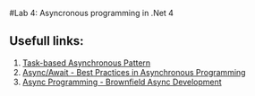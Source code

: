 #Lab 4: Asyncronous programming in .Net 4

## Usefull links:
1. [Task-based Asynchronous Pattern](https://msdn.microsoft.com/library/hh873175) 
2. [Async/Await - Best Practices in Asynchronous Programming](https://msdn.microsoft.com/magazine/jj991977)
3. [Async Programming - Brownfield Async Development](https://msdn.microsoft.com/en-us/magazine/mt238404.aspx?f=255&MSPPError=-2147217396)
